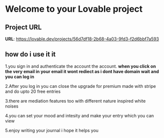 # Welcome to your Lovable project

## Project URL

**URL**: https://lovable.dev/projects/56d7df18-2b68-4a03-9fd3-f2d6bbf7a593

## **how do i use it it**
1.you sign in and authenticate the account the account. **when you click on the very email in your email it wont rediect as i dont have domain wait and you can log in**  

2.After you log in you can close the upgrade for premium made with stripe and do upto 20 free entries  

3.there are mediation features too with different nature inspired white noises  

4.you can set your mood and intesity and make your entry which you can view  

5.enjoy writing your journal i hope it helps you


